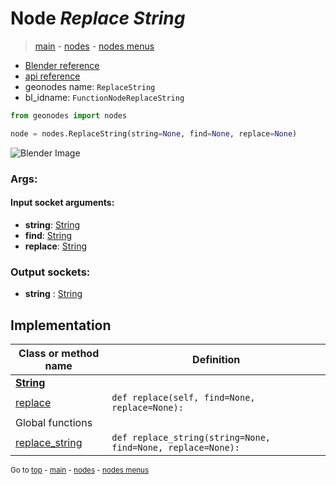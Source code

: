 # Node *Replace String*

> [main](../index.md) - [nodes](nodes.md) - [nodes menus](nodes_menus.md)

- [Blender reference](https://docs.blender.org/manual/en/latest/modeling/geometry_nodes/text/replace_string.html)
- [api reference](https://docs.blender.org/api/current/bpy.types.FunctionNodeReplaceString.html)
- geonodes name: `ReplaceString`
- bl_idname: `FunctionNodeReplaceString`

```python
from geonodes import nodes

node = nodes.ReplaceString(string=None, find=None, replace=None)
```

![Blender Image](https://docs.blender.org/manual/en/latest/_images/node-types_FunctionNodeReplaceString.webp)

### Args:

#### Input socket arguments:

- **string**: [String](String.md)
- **find**: [String](String.md)
- **replace**: [String](String.md)

### Output sockets:

- **string** : [String](String.md)

## Implementation

| Class or method name | Definition |
|----------------------|------------|
| **[String](String.md)** |
| [replace](String.md#replace) | `def replace(self, find=None, replace=None):` |
| Global functions |
| [replace_string](functions.md#replace_string) | `def replace_string(string=None, find=None, replace=None):` |

<sub>Go to [top](#node-Replace-String) - [main](../index.md) - [nodes](nodes.md) - [nodes menus](nodes_menus.md)</sub>

